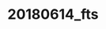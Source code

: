 # 20180614_fts
<!DOCTYPE html>

<html lang="ja">
 <head>
  <meta charset="UTF-8">

<style type="text/css">
    
    body { background: url(https://torokoid.github.io/fts/20180614_01.JPG) repeat-y top center fixed;  background-size:contain; "} 
    </head>
<body>
  
  </body>
</html>
